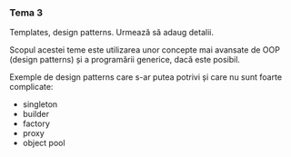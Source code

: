 ### Tema 3

Templates, design patterns. Urmează să adaug detalii.

Scopul acestei teme este utilizarea unor concepte mai avansate de OOP (design patterns) și a programării generice, dacă este posibil.

Exemple de design patterns care s-ar putea potrivi și care nu sunt foarte complicate:
- singleton
- builder
- factory
- proxy
- object pool
